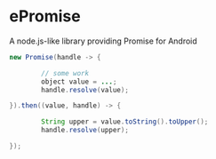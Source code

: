 # ePromise
A node.js-like library providing Promise for Android

```java
new Promise(handle -> {

        // some work
        object value = ...;
        handle.resolve(value);

}).then((value, handle) -> {

        String upper = value.toString().toUpper();
        handle.resolve(upper);

});

```
